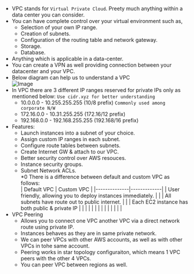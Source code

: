 * VPC stands for `Virtual Private Cloud`. Preety much anything within a data center you can consider.
* You can have complete control over your virtual environment such as,  
  * Selection of your own IP range.
  * Creation of subnets.
  * Configuration of the routing table and network gateway.
  * Storage.
  * Database.
* Anything which is applicable in a data-center.  
* You can create a VPN as well providing connection between your datacenter and your VPC.  
* Below diagram can help us to understand a VPC  
  ![Image](https://docs.aws.amazon.com/vpc/latest/userguide/images/case-3.png)
* In VPC there are 3 different IP ranges reserved for private IPs only as mentioned below: `Use cidr.xyz for better understanding`  
  * 10.0.0.0 - 10.255.255.255 (10/8 prefix) `Commonly used among corporate N/W`  
  * 172.16.0.0 - 10.31.255.255 (172.16/12 prefix)  
  * 192.168.0.0 - 192.168.255.255 (192.168/16 prefix)  
* Features:  
  * Launch instances into a subnet of your choice.  
  * Assign custom IP ranges in each subnet.  
  * Configure route tables between subnets.  
  * Create Internet GW & attach to our VPC.
  * Better security control over AWS resouces.  
  * Instance security groups.  
  * Subnet Network ACLs.  
*0 There is a difference between default and custom VPC as follows:  
  | Default VPC  | Custom VPC  |
  |--------------|-------------|
  | User friendly, allowing you to deploy instances immediately.  |   |
  | All subnets have route out to public internet.  |   |
  | Each EC2 instance has both public & private IP  |   |
  |   |   |
  |   |   |
  |   |   |
  |   |   |
* VPC Peering 
  * Allows you to connect one VPC another VPC via a direct network route using private IP.  
  * Instances behaves as they are in same private network.  
  * We can peer VPCs with other AWS accounts, as well as with other VPCs in tohe same account.  
  * Peering works in star topology configuraiton, which means 1 VPC peers with the other 4 VPCs.  
  * You can peer VPC between regions as well.
